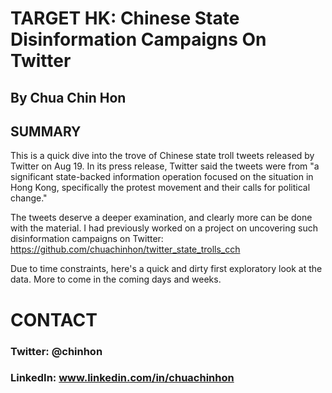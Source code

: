 # TARGET HK: Chinese State Disinformation Campaigns On Twitter

## By Chua Chin Hon


## SUMMARY
This is a quick dive into the trove of Chinese state troll tweets released by Twitter on Aug 19. In its press release, Twitter said the tweets were from "a significant state-backed information operation focused on the situation in Hong Kong, specifically the protest movement and their calls for political change."

The tweets deserve a deeper examination, and clearly more can be done with the material. I had previously worked on a project on uncovering such disinformation campaigns on Twitter: https://github.com/chuachinhon/twitter_state_trolls_cch

Due to time constraints, here's a quick and dirty first exploratory look at the data. More to come in the coming days and weeks.


# CONTACT
### Twitter: @chinhon
### LinkedIn: www.linkedin.com/in/chuachinhon